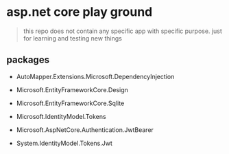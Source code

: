 # asp.net core play ground

> this repo does not contain any specific app with specific purpose. just for learning and testing new things

## packages

- AutoMapper.Extensions.Microsoft.DependencyInjection

- Microsoft.EntityFrameworkCore.Design
- Microsoft.EntityFrameworkCore.Sqlite

- Microsoft.IdentityModel.Tokens
- Microsoft.AspNetCore.Authentication.JwtBearer
- System.IdentityModel.Tokens.Jwt
